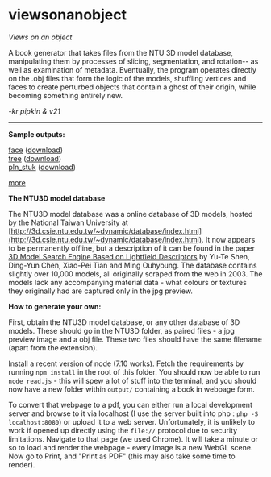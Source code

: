 # viewsonanobject

_Views on an object_

A book generator that takes files from the NTU 3D model database, manipulating them by processes of slicing, segmentation, and rotation-- as well as examination of metadata. Eventually, the program operates directly on the .obj files that form the logic of the models, shuffling vertices and faces to create perturbed objects that contain a ghost of their origin, while becoming something entirely new.

_-kr pipkin & v21_

---

**Sample outputs:**

[face](examples/views%20on%20an%20object-face.pdf) ([download](https://github.com/v21/viewsonanobject/raw/master/examples/views%20on%20an%20object-face.pdf))  
[tree](examples/views%20on%20an%20object-tree.pdf) ([download](https://github.com/v21/viewsonanobject/raw/master/examples/views%20on%20an%20object-tree.pdf))  
[pln_stuk](examples/views%20on%20an%20object-pln_stuk.pdf) ([download](https://github.com/v21/viewsonanobject/raw/master/examples/views%20on%20an%20object-pln_stuk.pdf))  

[more](examples/extra)

**The NTU3D model database**

The NTU3D model database was a online database of 3D models, hosted by the National Taiwan University at [http://3d.csie.ntu.edu.tw/~dynamic/database/index.html](http://3d.csie.ntu.edu.tw/~dynamic/database/index.html). It now appears to be permanently offline, but a description of it can be found in the paper [3D Model Search Engine Based on Lightfield Descriptors](https://www.yumpu.com/en/document/view/18042248/3d-model-search-engine-based-on-lightfield-descriptors) by Yu-Te Shen, Ding-Yun Chen, Xiao-Pei Tian and Ming Ouhyoung. The database contains slightly over 10,000 models, all originally scraped from the web in 2003. The models lack any accompanying material data - what colours or textures they originally had are captured only in the jpg preview.

**How to generate your own:**

First, obtain the NTU3D model database, or any other database of 3D models. These should go in the NTU3D folder, as paired files - a jpg preview image and a obj file. These two files should have the same filename (apart from the extension).

Install a recent version of node (7.10 works). Fetch the requirements by running `npm install` in the root of this folder. You should now be able to run `node read.js` - this will spew a lot of stuff into the terminal, and you should now have a new folder within `output/` containing a book in webpage form.

To convert that webpage to a pdf, you can either run a local development server and browse to it via localhost (I use the server built into php : `php -S localhost:8080`) or upload it to a web server. Unfortunately, it is unlikely to work if opened up directly using the `file://` protocol due to security limitations. Navigate to that page (we used Chrome). It will take a minute or so to load and render the webpage - every image is a new WebGL scene. Now go to Print, and "Print as PDF" (this may also take some time to render).
